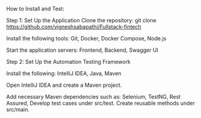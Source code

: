 How to Install and Test:

Step 1: Set Up the Application
  Clone the repository: git clone https://github.com/vigneshsabapathi/Fullstack-fintech

  Install the following tools:
    Git,
    Docker,
    Docker Compose,
    Node.js
  
  Start the application servers:
    Frontend,
    Backend,
    Swagger UI

Step 2: Set Up the Automation Testing Framework

  Install the following:
    IntelliJ IDEA,
    Java,
    Maven
  
  Open IntelliJ IDEA and create a Maven project.

  Add necessary Maven dependencies such as:
    Selenium,
    TestNG,
    Rest Assured,
    Develop test cases under src/test.
    Create reusable methods under src/main.
